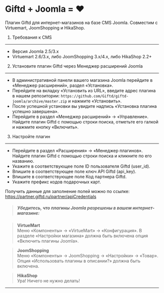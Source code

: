 # Giftd + Joomla = ❤
Плагин Giftd для интернет-магазинов на базе CMS Joomla. Совместим с Virtuemart, JoomShopping и HikaShop.

1. Требования к CMS
-------------------

* Версия Joomla 2.5/3.x
* Virtuemart 2.6/3.x, либо JoomShopping 3.x/4.x, либо HikaShop 2.2+

2. Установите плагин Giftd через Менеджер расширений Joomla
-------------------------------------------------------------
* В административной панели вашего магазина Joomla перейдите в «Менеджер расширений», раздел «Установка».
* Перейдите на вкладку «Установить из URL», введите адрес плагина в нашем репозитории: `https://github.com/Giftd/giftd-joomla/archive/master.zip` и нажмите «Установить».
* После успешной установки вы увидите надпись «Установка плагина успешно завершена».
* Перейдите в раздел «Менеджер расширений» → «Управление». Найдите плагин Giftd с помощью строки поиска, отметьте его галкой и нажмите кнопку «Включить».

3. Настройте плагин
-------------------

* Перейдите в раздел «Расширения» → «Менеджер плагинов». Найдите плагин Giftd с помощью строки поиска и кликните по его названию.
* Укажите в соответствующее поле ID пользователя Giftd (user_id).
* Впишите в соответствующее поле ключ API Giftd (api_key).
* Впишите в соответствующее поле Код партнера Giftd.
* Укажите префикс кодов подарочных карт.

Получить данные для заполнение полей можно по ссылке: https://partner.giftd.ru/partner/apiCredentials

> #####  Убедитесь, что плагины Joomla разрешены в вашем интернет-магазине:

> **VirtueMart**  
> Меню «Компоненты» → «VirtueMart» → «Конфигурация». В разделе «Настройки магазина» должна быть включена опция «Включить плагины Joomla».

> **JoomShopping**  
> Меню «Компоненты» → JoomShopping → «Настройки» → «Товар». Опция «Использовать плагины в описании?» должна быть включена.

> **HikaShop**  
> Ура! Ничего не нужно делать!

***
